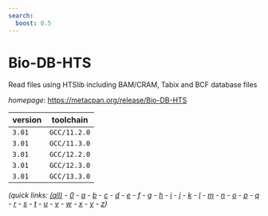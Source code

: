 ```yaml
---
search:
  boost: 0.5
---
```

# Bio-DB-HTS

Read files using HTSlib including BAM/CRAM, Tabix and BCF database files

*homepage*: <https://metacpan.org/release/Bio-DB-HTS>

version | toolchain
--------|----------
``3.01`` | ``GCC/11.2.0``
``3.01`` | ``GCC/11.3.0``
``3.01`` | ``GCC/12.2.0``
``3.01`` | ``GCC/12.3.0``
``3.01`` | ``GCC/13.3.0``


*(quick links: [(all)](../index.md) - [0](../0/index.md) - [a](../a/index.md) - [b](../b/index.md) - [c](../c/index.md) - [d](../d/index.md) - [e](../e/index.md) - [f](../f/index.md) - [g](../g/index.md) - [h](../h/index.md) - [i](../i/index.md) - [j](../j/index.md) - [k](../k/index.md) - [l](../l/index.md) - [m](../m/index.md) - [n](../n/index.md) - [o](../o/index.md) - [p](../p/index.md) - [q](../q/index.md) - [r](../r/index.md) - [s](../s/index.md) - [t](../t/index.md) - [u](../u/index.md) - [v](../v/index.md) - [w](../w/index.md) - [x](../x/index.md) - [y](../y/index.md) - [z](../z/index.md))*


